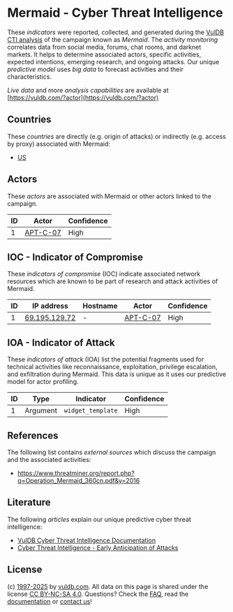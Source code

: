 # Mermaid - Cyber Threat Intelligence

These _indicators_ were reported, collected, and generated during the [VulDB CTI analysis](https://vuldb.com/?kb.cti) of the campaign known as _Mermaid_. The _activity monitoring_ correlates data from social media, forums, chat rooms, and darknet markets. It helps to determine associated actors, specific activities, expected intentions, emerging research, and ongoing attacks. Our unique _predictive model_ uses _big data_ to forecast activities and their characteristics.

_Live data_ and more _analysis capabilities_ are available at [https://vuldb.com/?actor](https://vuldb.com/?actor)

## Countries

These _countries_ are directly (e.g. origin of attacks) or indirectly (e.g. access by proxy) associated with Mermaid:

* [US](https://vuldb.com/?country.us)

## Actors

These _actors_ are associated with Mermaid or other actors linked to the campaign.

ID | Actor | Confidence
-- | ----- | ----------
1 | [APT-C-07](https://vuldb.com/?actor.apt-c-07) | High

## IOC - Indicator of Compromise

These _indicators of compromise_ (IOC) indicate associated network resources which are known to be part of research and attack activities of Mermaid.

ID | IP address | Hostname | Actor | Confidence
-- | ---------- | -------- | ----- | ----------
1 | [69.195.129.72](https://vuldb.com/?ip.69.195.129.72) | - | [APT-C-07](https://vuldb.com/?actor.apt-c-07) | High

## IOA - Indicator of Attack

These _indicators of attack_ (IOA) list the potential fragments used for technical activities like reconnaissance, exploitation, privilege escalation, and exfiltration during Mermaid. This data is unique as it uses our predictive model for actor profiling.

ID | Type | Indicator | Confidence
-- | ---- | --------- | ----------
1 | Argument | `widget_template` | High

## References

The following list contains _external sources_ which discuss the campaign and the associated activities:

* https://www.threatminer.org/report.php?q=Operation_Mermaid_360cn.pdf&y=2016

## Literature

The following _articles_ explain our unique predictive cyber threat intelligence:

* [VulDB Cyber Threat Intelligence Documentation](https://vuldb.com/?kb.cti)
* [Cyber Threat Intelligence - Early Anticipation of Attacks](https://www.scip.ch/en/?labs.20201022)

## License

(c) [1997-2025](https://vuldb.com/?kb.changelog) by [vuldb.com](https://vuldb.com/?kb.about). All data on this page is shared under the license [CC BY-NC-SA 4.0](https://creativecommons.org/licenses/by-nc-sa/4.0/). Questions? Check the [FAQ](https://vuldb.com/?kb.faq), read the [documentation](https://vuldb.com/?kb) or [contact us](https://vuldb.com/?contact)!
